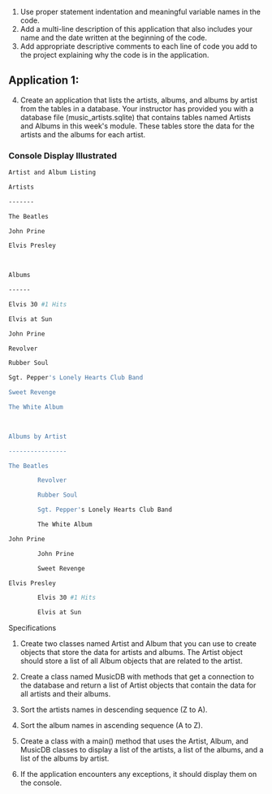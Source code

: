 
1. Use proper statement indentation and meaningful variable names in the code.
2. Add a multi-line description of this application that also includes your name and the date written at the beginning of the code.
3. Add appropriate descriptive comments to each line of code you add to the project explaining why the code is in the application.
## Application 1:

  4. Create an application that lists the artists, albums, and albums by artist from the tables in a database. Your instructor has provided you with a database file (music_artists.sqlite) that contains tables named Artists and Albums in this week's module. These tables store the data for the artists and the albums for each artist.
  
  
### Console Display Illustrated
```bash
Artist and Album Listing

Artists

-------

The Beatles

John Prine

Elvis Presley

 

Albums

------

Elvis 30 #1 Hits

Elvis at Sun

John Prine

Revolver

Rubber Soul

Sgt. Pepper's Lonely Hearts Club Band

Sweet Revenge

The White Album

 

Albums by Artist

----------------

The Beatles

        Revolver

        Rubber Soul

        Sgt. Pepper's Lonely Hearts Club Band

        The White Album

John Prine

        John Prine

        Sweet Revenge

Elvis Presley

        Elvis 30 #1 Hits

        Elvis at Sun
 ```

Specifications

1. Create two classes named Artist and Album that you can use to create objects that store the data for artists and albums. The Artist object should store a list of all Album objects that are related to the artist.

2. Create a class named MusicDB with methods that get a connection to the database and return a list of Artist objects that contain the data for all artists and their albums.

3. Sort the artists names in descending sequence (Z to A).

4. Sort the album names in ascending sequence (A to Z).

5. Create a class with a main() method that uses the Artist, Album, and MusicDB classes to display a list of the artists, a list of the albums, and a list of the albums by artist.

6. If the application encounters any exceptions, it should display them on the console.
